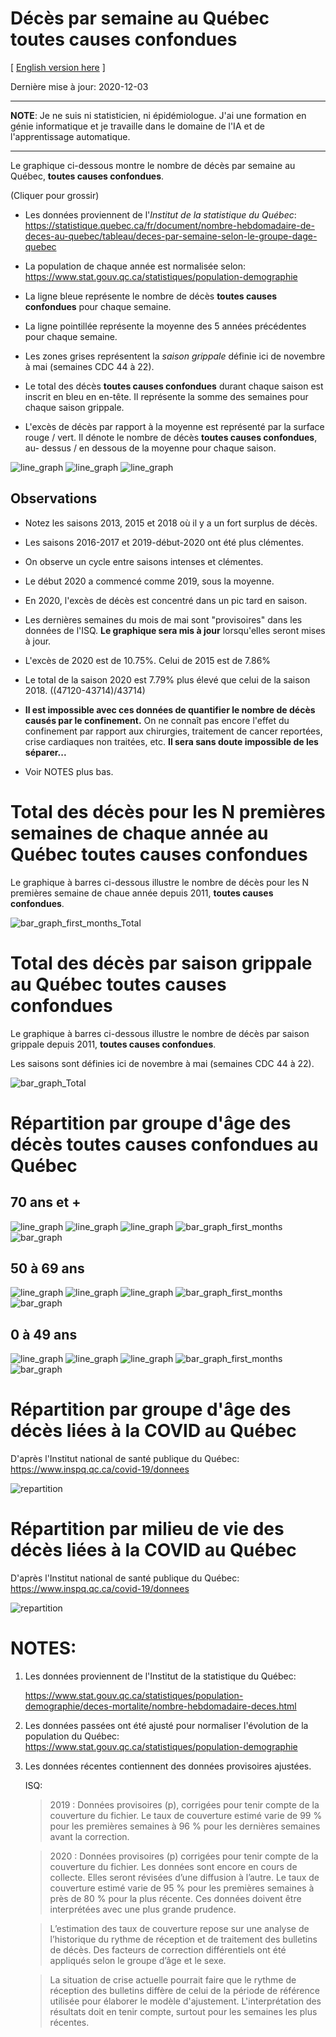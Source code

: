 # Décès par semaine au Québec **toutes causes confondues**
[ [English version here](README_english.md) ]

Dernière mise à jour: 2020-12-03

---

**NOTE**: Je ne suis ni statisticien, ni épidémiologue. J'ai une formation en génie informatique et je travaille
dans le domaine de l'IA et de l'apprentissage automatique.

--- 

Le graphique ci-dessous montre le nombre de décès par semaine au Québec,
**toutes causes confondues**.

(Cliquer pour grossir)

- Les données proviennent de l'*Institut de la statistique du Québec*:
  https://statistique.quebec.ca/fr/document/nombre-hebdomadaire-de-deces-au-quebec/tableau/deces-par-semaine-selon-le-groupe-dage-quebec

- La population de chaque année est normalisée selon:
  https://www.stat.gouv.qc.ca/statistiques/population-demographie
   
- La ligne bleue représente le nombre de décès **toutes causes confondues** pour chaque semaine.

- La ligne pointillée représente la moyenne des 5 années précédentes pour chaque semaine.
  
- Les zones grises représentent la *saison grippale* définie ici de novembre à
  mai (semaines CDC 44 à 22).

- Le total des décès **toutes causes confondues** durant chaque saison est inscrit en bleu
  en en-tête. Il représente la somme des semaines pour chaque saison grippale.

- L'excès de décès par rapport à la moyenne est
  représenté par la surface rouge / vert. Il dénote le nombre de décès **toutes causes confondues**, 
  au- dessus / en dessous de la moyenne pour chaque saison.


![line_graph](images/line_graph_Total_(2014-2020).png)
![line_graph](images/line_graph_Total_(2016-2020).png)
![line_graph](images/line_graph_Total_(2010-2020).png)


## Observations

- Notez les saisons 2013, 2015 et 2018 où il y a un fort surplus de décès.

- Les saisons 2016-2017 et 2019-début-2020 ont été plus clémentes.

- On observe un cycle entre saisons intenses et clémentes.

- Le début 2020 a commencé comme 2019, sous la moyenne. 

- En 2020, l'excès de décès est concentré dans un pic tard en saison. 

- Les dernières semaines du mois de mai sont "provisoires" dans les données de l'ISQ. **Le
  graphique sera mis à jour** lorsqu'elles seront mises à jour.  
  
- L'excès de 2020 est de 10.75%.  Celui de 2015 est de 7.86%

- Le total de la saison 2020 est 7.79% plus élevé que celui de la saison 2018. ((47120-43714)/43714)

- **Il est impossible avec ces données de quantifier le nombre de décès causés par le confinement.**
  On ne connaît pas encore l'effet du confinement par rapport aux chirurgies,
  traitement de cancer reportées, crise cardiaques non traitées, etc. **Il sera
  sans doute impossible de les séparer...** 
  
- Voir NOTES plus bas.


# Total des décès pour les N premières semaines de chaque année au Québec **toutes causes confondues**

Le graphique à barres ci-dessous illustre le nombre de décès pour les N premières semaine de chaue année depuis 2011, **toutes causes confondues**.

![bar_graph_first_months_Total](images/bar_graph_first_months_Total_(2011-2020).png)


# Total des décès par saison grippale au Québec **toutes causes confondues**

Le graphique à barres ci-dessous illustre le nombre de décès par saison grippale depuis 2011, **toutes causes confondues**.

Les saisons sont définies ici de novembre à mai (semaines CDC 44 à 22).


![bar_graph_Total](images/bar_graph_Total_(2011-2020).png)


# Répartition par groupe d'âge des décès **toutes causes confondues** au Québec

## 70 ans et +
![line_graph](images/line_graph_70_ans_et_plus_(2016-2020).png)
![line_graph](images/line_graph_70_ans_et_plus_(2014-2020).png)
![line_graph](images/line_graph_70_ans_et_plus_(2010-2020).png)
![bar_graph_first_months](images/bar_graph_first_months_70_ans_et_plus_(2011-2020).png)
![bar_graph](images/bar_graph_70_ans_et_plus_(2011-2020).png)

## 50 à 69 ans
![line_graph](images/line_graph_50-69_ans_(2016-2020).png)
![line_graph](images/line_graph_50-69_ans_(2014-2020).png)
![line_graph](images/line_graph_50-69_ans_(2010-2020).png)
![bar_graph_first_months](images/bar_graph_first_months_50-69_ans_(2011-2020).png)
![bar_graph](images/bar_graph_50-69_ans_(2011-2020).png)

## 0 à 49 ans
![line_graph](images/line_graph_0-49_ans_(2016-2020).png)
![line_graph](images/line_graph_0-49_ans_(2014-2020).png)
![line_graph](images/line_graph_0-49_ans_(2010-2020).png)
![bar_graph_first_months](images/bar_graph_first_months_0-49_ans_(2011-2020).png)
![bar_graph](images/bar_graph_0-49_ans_(2011-2020).png)


# Répartition par groupe d'âge des décès **liées à la COVID** au Québec

D'après l'Institut national de santé publique du Québec: https://www.inspq.qc.ca/covid-19/donnees

![repartition](images/repartition_groupe_age.png)


# Répartition par milieu de vie des décès **liées à la COVID** au Québec

D'après l'Institut national de santé publique du Québec: https://www.inspq.qc.ca/covid-19/donnees

![repartition](images/repartition.png)


# NOTES:
1) Les données proviennent de l'Institut de la statistique du Québec:
   
   https://www.stat.gouv.qc.ca/statistiques/population-demographie/deces-mortalite/nombre-hebdomadaire-deces.html

2) Les données passées ont été ajusté pour normaliser l'évolution de la population du Québec:
   https://www.stat.gouv.qc.ca/statistiques/population-demographie

3) Les données récentes contiennent des données provisoires ajustées. 
   
   ISQ:

   > 2019 : Données provisoires (p), corrigées pour tenir compte de la
   > couverture du fichier. Le taux de couverture estimé varie de 99 % pour les
   > premières semaines à 96 % pour les dernières semaines avant la correction.

   > 2020 : Données provisoires (p) corrigées pour tenir compte de la couverture
   > du fichier. Les données sont encore en cours de collecte. Elles seront
   > révisées d’une diffusion à l’autre. Le taux de couverture estimé varie de
   > 95 % pour les premières semaines à près de 80 % pour la plus récente. Ces
   > données doivent être interprétées avec une plus grande prudence.

   > L’estimation des taux de couverture repose sur une analyse de l’historique
   > du rythme de réception et de traitement des bulletins de décès. Des
   > facteurs de correction différentiels ont été appliqués selon le groupe
   > d’âge et le sexe.

   > La situation de crise actuelle pourrait faire que le rythme de réception
   > des bulletins diffère de celui de la période de référence utilisée pour
   > élaborer le modèle d'ajustement. L'interprétation des résultats doit en
   > tenir compte, surtout pour les semaines les plus récentes.






